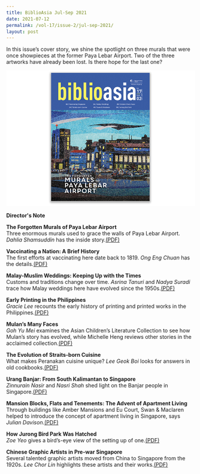 ```yaml
---
title: BiblioAsia Jul-Sep 2021
date: 2021-07-12
permalink: /vol-17/issue-2/jul-sep-2021/
layout: post
---
```

In this issue’s cover story, we shine the spotlight on three murals that were once showpieces at the former Paya Lebar Airport. Two of the three artworks have already been lost. Is there hope for the last one?

<img src="/images/Vol-17-issue-2/cover.jpg">

<a style="text-decoration: none; font-weight: bold;" href="/vol-17/issue-2/jul-sep-2021/director-note"> Director's Note</a>

<a style="text-decoration: none; font-weight: bold;" href="/vol-17/issue-2/jul-sep-2021/murals"> The Forgotten Murals of Paya Lebar Airport</a><br>Three enormous murals used to grace the walls of Paya Lebar Airport. *Dahlia Shamsuddin* has the inside story.[(PDF)](/files/pdf/vol-17/issue-2/v17-issue2_ForgottenMurals.pdf)

<a style="text-decoration: none; font-weight: bold;" href="/vol-17/issue-2/jul-sep-2021/vaccinating-nation"> Vaccinating a Nation: A Brief History</a><br>The first efforts at vaccinating here date back to 1819. *Ong Eng Chuan* has the details.[(PDF)](/files/pdf/vol-17/issue-2/v17-issue2_VaccinatingNation.pdf)

<a style="text-decoration: none; font-weight: bold;" href="/vol-17/issue-2/jul-sep-2021/malay-weddings"> Malay-Muslim Weddings: Keeping Up with the Times</a><br>Customs and traditions change over time. *Asrina Tanuri* and *Nadya Suradi* trace how Malay weddings here have evolved since the 1950s.[(PDF)](/files/pdf/vol-17/issue-2/v17-issue2_Weddings.pdf)

<a style="text-decoration: none; font-weight: bold;" href="/vol-17/issue-2/jul-sep-2021/early-printing"> Early Printing in the Philippines</a>
<br>*Gracie Lee* recounts the early history of printing and printed works in the Philippines.[(PDF)](/files/pdf/vol-17/issue-2/v17-issue2_EarlyPrinting.pdf)

<a style="text-decoration: none; font-weight: bold;" href="/vol-17/issue-2/jul-sep-2021/mulan-many-faces"> Mulan’s Many Faces</a>
<br>*Goh Yu Mei* examines the Asian Children’s Literature Collection to see how Mulan’s story has evolved, while Michelle Heng reviews other stories in the acclaimed collection.[(PDF)](/files/pdf/vol-17/issue-2/v17-issue2_MulanFaces.pdf)

<a style="text-decoration: none; font-weight: bold;" href="/vol-17/issue-2/jul-sep-2021/straitsborncuisine"> The Evolution of Straits-born Cuisine</a><br>What makes Peranakan cuisine unique? *Lee Geok Boi* looks for answers in old cookbooks.[(PDF)](/files/pdf/vol-17/issue-2/v17-issue2_StraitsCuisine.pdf)

<a style="text-decoration: none; font-weight: bold;" href="/vol-17/issue-2/jul-sep-2021/urangbanjar"> Urang Banjar: From South Kalimantan to Singapore</a> <br>*Zinnurain Nasir* and *Nasri Shah* shed light on the Banjar people in Singapore.[(PDF)](/files/pdf/vol-17/issue-2/v17-issue2_UrangBanjar.pdf)

<a style="text-decoration: none; font-weight: bold;" href="/vol-17/issue-2/jul-sep-2021/swanandmaclaren"> Mansion Blocks, Flats and Tenements: The Advent of Apartment Living</a> <br>Through buildings like Amber Mansions and Eu Court, Swan & Maclaren helped to introduce the concept of apartment living in Singapore, says *Julian Davison*.[(PDF)](/files/pdf/vol-17/issue-2/v17-issue2_MansionBlocks.pdf)

<a style="text-decoration: none; font-weight: bold;" href="/vol-17/issue-2/jul-sep-2021/jurong-bird-park"> How Jurong Bird Park Was Hatched</a> <br>*Zoe Yeo* gives a bird’s-eye view of the setting up of one.[(PDF)](/files/pdf/vol-17/issue-2/v17-issue2_JurongBirdPark.pdf)

<a style="text-decoration: none; font-weight: bold;" href="/vol-17/issue-2/jul-sep-2021/chinese-artists"> Chinese Graphic Artists in Pre-war Singapore</a> <br>Several talented graphic artists moved from China to Singapore from the 1920s. *Lee Chor Lin* highlights these artists and their works.[(PDF)](/files/pdf/vol-17/issue-2/v17-issue2_GraphicArtist.pdf)